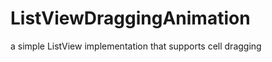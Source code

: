 ListViewDraggingAnimation
=========================

a simple ListView implementation that supports cell dragging
